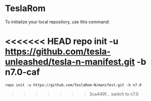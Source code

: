TeslaRom
========

To initialize your local repository, use this command:

<<<<<<< HEAD
	repo init -u https://github.com/tesla-unleashed/tesla-n-manifest.git -b n7.0-caf
=======
	repo init -u https://github.com/TeslaRom-N/manifest.git -b n7.0
>>>>>>> 3ca449f... switch to n7.0

